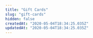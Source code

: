```yaml
---
title: "Gift Cards"
slug: "gift-cards"
hidden: false
createdAt: "2020-05-04T18:34:25.035Z"
updatedAt: "2020-05-04T18:34:25.035Z"
---
```

